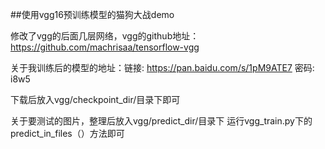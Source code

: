 ##使用vgg16预训练模型的猫狗大战demo

修改了vgg的后面几层网络，vgg的github地址：https://github.com/machrisaa/tensorflow-vgg

关于我训练后的模型的地址：链接: https://pan.baidu.com/s/1pM9ATE7 密码: i8w5

下载后放入vgg/checkpoint_dir/目录下即可

关于要测试的图片，整理后放入vgg/predict_dir/目录下 运行vgg_train.py下的predict_in_files（）方法即可